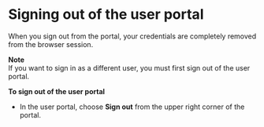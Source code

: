 # Signing out of the user portal<a name="howtosignout"></a>

When you sign out from the portal, your credentials are completely removed from the browser session\. 

**Note**  
If you want to sign in as a different user, you must first sign out of the user portal\.

**To sign out of the user portal**
+ In the user portal, choose **Sign out** from the upper right corner of the portal\.